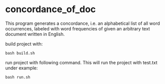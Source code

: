 # concordance_of_doc

This program generates a concordance, i.e. an alphabetical list of all word occurrences, labeled with word frequencies of given an arbitrary text document written in English.

build project with: 
  
  ```
  bash build.sh
  ```

run project with following command. This will run the project with test.txt under example:

  ```
  bash run.sh
  ```


